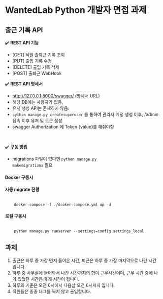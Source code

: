 # WantedLab Python 개발자 면접 과제
## 출근 기록 API

✔️ **REST API 기능**

- [GET] 직원 출퇴근 기록 조회
- [PUT] 출입 기록 수정
- [DELETE] 출입 기록 삭제
- [POST] 출퇴근 WebHook


✔️ **REST API 명세서**
- http://127.0.0.1:8000/swagger/ (명세서 URL)
- 해당 DB에는 사용자가 없음.
- 유저 생성 API는 존재하지 않음.
- <code>python manage.py createsuperuser</code> 를 통하여 관리자 계정 생성 이후, /admin 접속 이후 유저 및 토큰 생성
- swagger Authorization 에 Token {value}를 해줘야함

<br>

✔️ **구동 방법**
<br>
- migrations 파일이 없다면 <code>python manage.py makemigrations</code> 필요
#### Docker 구동시
#### 자동 migrate 진행
<code>
    docker-compose -f ./dcoker-compose.yml up -d
</code>

#### 로컬 구동시
<code>
    python manage.py runserver --settings=config.settings_local
</code>


## 과제
1. 출근은 하루 중 가장 먼저 들어온 시간, 퇴근은 하루 중 가장 마지막으로 나간 시간입니다.
2. 하루 중 사무실에 들어와서 나간 시간까지의 합이 근무시간이며, 근무 시간 중에 나가 있었던 시간은 휴게 시간이 됩니다.
3. 하루의 기준은 오전 6시에서 다음날 오전 6시까지 입니다.
4. 직원들은 종종 태그를 찍지 않고 출입합니다.

